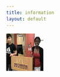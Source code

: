 ```yaml
---
title: information
layout: default
---
```

 <img Width="100" height="100" src="assets/images/pic_for_site.jpg"/>

